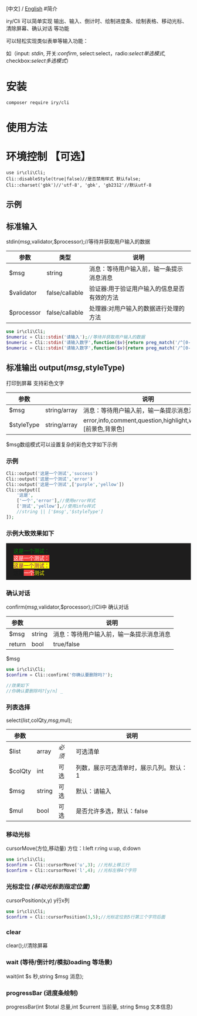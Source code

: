 [中文] /  [English](./README-EN.md)
#简介

iry/Cli 可以简单实现 输出、输入、倒计时、绘制进度条、绘制表格、移动光标、清除屏幕、确认对话 等功能

可以轻松实现类似表单等输入功能：

如（input: _stdin_, 开关:_confirm_, select:select，radio:_select单选模式_, checkbox:_select多选模式_）
# 安装
```
composer require iry/cli
```
# 使用方法
# 环境控制 【可选】
```
use ir\cli\Cli;
Cli::disableStyle(true|false)//是否禁用样式 默认false;
Cli::charset('gbk')//'utf-8', 'gbk', 'gb2312'//默认utf-8
```


## 示例

## 标准输入 
stdin($msg,$validator,$processor);//等待并获取用户输入的数据

|  参数    |类型| 说明  |
|  ----    |----| ----  |
|$msg      |string|消息：等待用户输入前，输一条提示消息消息 |
|$validator|false/callable|验证器:用于验证用户输入的信息是否有效的方法|
|$processor|false/callable|处理器:对用户输入的数据进行处理的方法|

```php
use ir\cli\Cli;
$numeric = Cli::stdin('请输入');//等待并获取用户输入的数据
$numeric = Cli::stdin('请输入数字',function($v){return preg_match('/^[0-9]+$/',$v);},'trim');
$numeric = Cli::stdin('请输入数字',function($v){return preg_match('/^[0-9]+$/',$v);},'trim');
```
## 标准输出 output($msg,$styleType)
打印到屏幕 支持彩色文字

|参数    ||说明  |
|  ----    |----| ----  |
|$msg      |string/array|消息：等待用户输入前，输一条提示消息消息 |
|$styleType |string/array|error,info,comment,question,highlight,warning,[前景色,背景色]|
$msg数组模式可以设置复杂的彩色文字如下示例
### 示例
```php
Cli::output('这是一个测试','success') 
Cli::output('这是一个测试','error')
Cli::output('这是一个测试',['purple','yellow'])
Cli::output([
    '这是',
    ['一个','error'],//使用error样式
    ['测试','yellow'],//使用info样式
    //string || ['$msg','$styleType']
]);
```
### 示例大致效果如下
<div style="background:#1e1d1d;padding: 10px 20px">
<span style="color:green">这是一个测试：</span><br />
<span style="color:#fff;background:#f54444">这是一个测试：</span><br />
<span style="color:purple;background:yellow">这是一个测试：</span><br />
这是<span style="color:#fff;background:#f54444">一个</span><span style="color: yellow">测试</span><br />
</div>

### 确认对话
confirm($msg,$validator,$processor);//Cli中 确认对话

|参数    ||说明  |
|  ----    |----| ----  |
|$msg      |string|消息：等待用户输入前，输一条提示消息消息 |
|return |bool| true/false|

$msg
```php
use ir\cli\Cli;
$confirm = Cli::confirm('你确认要删除吗?');

//效果如下
//你确认要删除吗?[y/n] _
```

### 列表选择
select($list,$colQty,$msg,$mul);

|参数    |||说明  |
|  ----    |----|----| ----  |
|$list |array|_必须_|可选清单 |
|$colQty|int|可选|列数，展示可选清单时，展示几列。默认：1|
|$msg|string|可选|默认：请输入|
|$mul|bool|可选|是否允许多选，默认：false|

### 移动光标
cursorMove(方位,移动量)
方位：l:left r:ring u:up, d:down
```php
use ir\cli\Cli;
$confirm = Cli::cursorMove('u',3); //光标上移三行
$confirm = Cli::cursorMove('l',4); //光标左移4个字符
```

### 光标定位 _(移动光标到指定位置)_
cursorPosition(x,y) y行x列
```php
use ir\cli\Cli;
$confirm = Cli::cursorPosition(3,5);//光标定位到5行第三个字符后面
``` 

### clear
clear();//清除屏幕

### wait (等待/倒计时/模拟loading 等场景)
wait(int $s 秒,string $msg 消息);

### progressBar (进度条绘制)
progressBar(int $total 总量,int $current 当前量, string $msg 文本信息)
